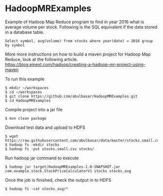 # HadoopMRExamples
Example of Hadoop Map Reduce program to find in year 2016 what is average volume per stock. Following is the SQL equivalent if the data stored in a database table. 
```
Select symbol, avg(volume) from stocks where year(date) = 2016 group by symbol 
```
More more instructions on how to build a maven project for Hadoop Map Reduce, look at the following article.
https://blog.einext.com/hadoop/creating-a-hadoop-mr-project-using-maven


To run this example
```
$ mkdir ~/workspaces
$ cd ~/workspaces
$ git clone https://github.com/abulbasar/HadoopMRExamples.git
$ cd HadoopMRExamples
```
Compile project into a jar file
```
$ mvn clean package
```

Download test data and upload to HDFS
```
$ wget https://raw.githubusercontent.com/abulbasar/data/master/stocks.small.csv
$ hadoop fs -mkdir stocks
$ hadoop fs -put stocks.small.csv stocks/
```
Run hadoop jar command to execute
```
$ hadoop jar target/HadoopMRExamples-1.0-SNAPSHOT.jar com.example.stock.StockPriceCalculatorV1 stocks stocks_avg
```
Once the job is finished, check the output in to HDFS
```
$ hadoop fs -cat stocks_avg/*
```
